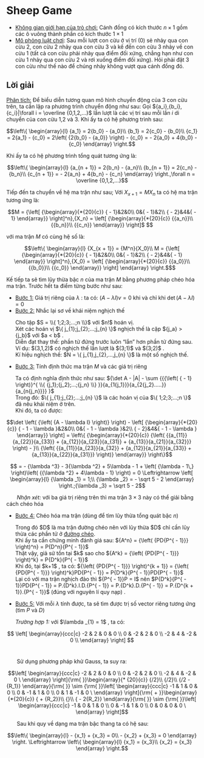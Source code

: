 # Sheep Game
- <ins>Không gian giới hạn của trò chơi:</ins> Cánh đồng có kích thước $n \times 1$ gồm các ô vuông thành phần có kích thước $1 \times 1$
- <ins>Mô phỏng luật chơi</ins>: Sau mỗi lượt con cừu ở vị trí (0) sẻ nhảy qua con cừu 2, con cừu 2 nhảy qua con cừu 3 và kế đến con cừu 3 nhảy về con cừu 1 (tất cả con cừu phải nhảy qua điểm đối xứng, chẳng hạn như con cừu 1 nhảy qua con cừu 2 và rơi xuống điểm đối xứng). Hỏi phải đặt 3 con cừu như thế nào để chúng nhảy không vượt qua cánh đồng đó.
## Lời giải
<ins>Phân tích:</ins> Để biểu diễn tương quan mô hình chuyển động của 3 con cừu trên, ta cần lập ra phương trình chuyển động như sau:
Gọi ${a_i},{b_i},{c_i}|\forall i = \overline {0,1,2,...}$ lần lượt là các vị trí sau mỗi lần $i$ di chuyển của con cừu 1,2 và 3. Khi ấy ta có hệ phương trình sau:
```math
\left\{ \begin{array}{l}
{a_1} = 2{b_0} - {a_0}\\
{b_1} = 2{c_0} - {b_0}\\
{c_1} = 2{a_1} - {c_0} = 2\left( {2{b_0} - {a_0}} \right) - {c_0} =  - 2{a_0} + 4{b_0} - {c_0}
\end{array} \right.
```
Khi ấy ta có hệ phương trình tổng quát tương ứng là: 
```math
\left\{ \begin{array}{l}
{a_{n + 1}} = 2{b_n} - {a_n}\\
{b_{n + 1}} = 2{c_n} - {b_n}\\
{c_{n + 1}} =  - 2{a_n} + 4{b_n} - {c_n}
\end{array} \right.,\forall n = \overline {0,1,2,...}
```
Tiếp đến ta chuyển về hệ ma trận như sau; Với ${X_{x + 1}} = M{X_n}$ ta có hệ ma trận tương ứng là: 
```math
M = {\left[ {\begin{array}{*{20}{c}}
{ - 1}&2&0\\
0&{ - 1}&2\\
{ - 2}&4&{ - 1}
\end{array}} \right]^n},{X_n} = \left[ {\begin{array}{*{20}{c}}
{{a_n}}\\
{{b_n}}\\
{{c_n}}
\end{array}} \right]$ 
```
với ma trận $M$ có cùng hệ số là: 
```math
\left\{ \begin{array}{l}
{X_{x + 1}} = {M^n}{X_0}\\
M = {\left[ {\begin{array}{*{20}{c}}
{ - 1}&2&0\\
0&{ - 1}&2\\
{ - 2}&4&{ - 1}
\end{array}} \right]^n},{X_0} = \left[ {\begin{array}{*{20}{c}}
{{a_0}}\\
{{b_0}}\\
{{c_0}}
\end{array}} \right]
\end{array} \right.$
```
Kế tiếp ta sẽ tìm lũy thừa bậc $n$ của ma trận $M$ bằng phương pháp chéo hóa ma trận.
Trước hết ta điểm từng bước như sau:
- <ins>Bước 1:</ins> Giá trị riêng của $\lambda$ : ta có: $\left( {A - \lambda I} \right)v = 0$ khi và chỉ khi $\det \left( {A - \lambda I} \right) = 0$
- <ins>Bước 2:</ins> Nhắc lại sơ về khái niệm nghịch thế
  <p>
  Cho tập  $S = \\{ 1;2;3;...;n \\}$ với $n!$ hoán vị. <br>
  Xét các hoán vị $\{ j_{1};j_{2};...;j_{n} \}$ nghịch thế là cặp ${j_a} > {j_b}$ với $a < b$ . <br>
  Diễn đạt thay thế: phần tử đứng trước luôn “lắn” hơn phần tử đứng sau. <br>
  Ví dụ: $(3,1,2)$ có nghịch thế lần lượt là $(3;1)$ và $(3;2)$ .  <br>
  Kí hiệu nghịch thế: $N = \{ j_{1},j_{2},...,j_{n} \}$ là một số nghịch thế. <br>
  </p>
- <ins>Bước 3:</ins> Tính định thức ma trận $M$ và các giá trị riêng
  <p> Ta có định nghĩa định thức như sau: ${\det A - |A| - \sum {{{\left( { - 1} \right)}^{ \\{ {j_1};{j_2};...;{j_n} \\} }}{a_{1{j_1}}}{a_{2{j_2}.....}}{a_{n{j_n}}}} }$ <br>
  Trong đó: $\{ j_{1};j_{2};...;j_{n} \}$ là các hoán vị của $\{ 1;2;3;...;n \}$ đã nêu khái niệm ở trên. <br>
  Khi đó, ta có được: <br>
```math
\det \left( {\left( {A - \lambda I} \right)} \right) - \left[ {\begin{array}{*{20}{c}}
{ - 1 - \lambda }&2&0\\
0&{ - 1 - \lambda }&2\\
{ - 2}&4&{ - 1 - \lambda }
\end{array}} \right] = \left\{ {\begin{array}{*{20}{c}}
{\left( {{a_{11}}{a_{22}}{a_{33}} + {a_{12}}{a_{23}}{a_{31}} + {a_{13}}{a_{21}}{a_{32}}} \right) - }\\
{\left( {{a_{11}}{a_{23}}{a_{32}} + {a_{12}}{a_{21}}{a_{33}} + {a_{13}}{a_{22}}{a_{31}}} \right)}
\end{array}} \right\}
```
```math
 =  - {\lambda ^3} - 3{\lambda ^2} + 5\lambda  - 1 + \left( {\lambda  - 1\,} \right)\left( {{\lambda ^2} + 4\lambda  - 1} \right) = 0 \Leftrightarrow \left[ \begin{array}{l}
{\lambda _1} = 1;\\
{\lambda _2} =  - \sqrt 5  - 2
\end{array} \right.;{\lambda _3} = \sqrt 5  - 2
```

&nbsp;&nbsp;&nbsp;&nbsp;&nbsp;&nbsp;&nbsp;*Nhận xét:* với ba giá trị riêng trên thì ma trận $3 \times 3$ này có thể giải bằng cách chéo hóa 

  </p> 

- <ins>Bước 4:</ins> Chéo hóa ma trận (dùng để tìm lũy thừa tổng quát bậc $n$)
  <p
    Trước hết ta kí hiệu chéo hóa ma trận dưới dạng đại số thuần túy là $A = PD{P^{ - 1}}$$ .<br>
    Trong đó $D$ là ma trận đường chéo nên với lũy thừa $D$ chỉ cần lũy thừa các phần tử ở <ins>đường chéo</ins>. <br>
    Khi ấy ta cần chứng minh đánh giá sau: ${A^n} = {\left( {PD{P^{ - 1}}} \right)^n} = P{D^n}{P^{ - 1}}$ <br>
    Thật vậy, giả sử tồn tại $k$ sao cho ${A^k} = {\left( {PD{P^{ - 1}}} \right)^k} = P{D^k}{P^{ - 1}}$ <br>
    Khi đó, tại $k+1$ , ta có: ${\left( {PD{P^{ - 1}}} \right)^{k + 1}} = {\left( {PD{P^{ - 1}}} \right)^k}PD{P^{ - 1}} = P{D^k}{P^{ - 1}}PD{P^{ - 1}}$ <br>
    Lại có với ma trận nghịch đảo thì ${P^{ - 1}}P = I$ nên $P{D^k}{P^{ - 1}}PD{P^{ - 1}} = P.{D^k}.I.D.{P^{ - 1}} = P.{D^k}.D.{P^{ - 1}} = P.{D^{k + 1}}.{P^{ - 1}}$ (đúng với nguyên lí quy nạp) . <br>
  </p>       
- <ins>Bước 5:</ins> Với mỗi $\lambda$ tính được, ta sẽ tìm được trị số vector riêng tương ứng (tìm $P$ và $D$)
  <p>
  <i>Trường hợp 1:</i> với $\lambda _{1} = 1$ , ta có: 
   <ol>
$$
\left[
\begin{array}{ccc|c}
  -2 & 2 & 0 & 0 \\
  0 & -2 & 2 & 0 \\
  -2 & 4 & -2 & 0 \\
\end{array}
\right]
$$       
    </ol>
   </p>
   &nbsp;&nbsp;&nbsp;&nbsp;&nbsp;&nbsp;&nbsp;Sử dụng phương pháp khử Gauss, ta suy ra:

```math
\left[
\begin{array}{ccc|c}
  -2 & 2 & 0 & 0 \\
  0 & -2 & 2 & 0 \\
  -2 & 4 & -2 & 0 \
\end{array}
\right]{\rm{  }}\begin{array}{* {20}{c}}
{/2}\\
{/2}\\
{/2 - {R_1}}
\end{array}{\rm{  }} \sim {\rm{  }}\left[
\begin{array}{ccc|c}
  -1 & 1 & 0 & 0 \\
  0 & -1 & 1 & 0 \\
  0 & 1 & -1 & 0 \
\end{array}
\right]{\rm{     +   }}\begin{array}{*{20}{c}}
{ + {R_2}}\\
{}\\
{ - 2{R_2}}
\end{array}{\rm{  }} \sim {\rm{  }}\left[
\begin{array}{ccc|c}
  -1 & 0 & 1 & 0 \\
  0 & -1 & 1 & 0 \\
  0 & 0 & 0 & 0 \
\end{array}
\right]
```
   &nbsp;&nbsp;&nbsp;&nbsp;&nbsp;&nbsp;&nbsp;Sau khi quy về dạng ma trận bậc thang ta có hệ sau: 
```math
\left\{ \begin{array}{l}
 - {x_1} + {x_3} = 0\\
 - {x_2} + {x_3} = 0
\end{array} \right. \Leftrightarrow \left\{ \begin{array}{l}
{x_1} = {x_3}\\
{x_2} = {x_3}
\end{array} \right.
```
